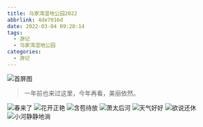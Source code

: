 ```yaml
---
title: 马家湾湿地公园2022
abbrlink: 4de7016d
date: 2022-03-04 09:28:14
tags:
  - 游记
  - 马家湾湿地公园
categories:
  - 游记
---
```


![首屏图](https://z1.ax1x.com/2023/12/11/piW1Y9J.jpg)

<!-- more -->

> 一年前也来过这里，今年再看，美丽依然。

![春来了](https://s11.ax1x.com/2024/02/24/pFUr1tf.jpg)
![花开正艳](https://z1.ax1x.com/2023/12/11/piW1t39.jpg)
![含苞待放](https://z1.ax1x.com/2023/12/11/piW1NcR.jpg)
![萧太后河](https://z1.ax1x.com/2023/12/11/piW1dnx.jpg)
![天气好好](https://s11.ax1x.com/2024/02/24/pFUDHwq.jpg)
![欲说还休](https://z1.ax1x.com/2023/12/11/piW1DAO.jpg)
![小河静静地淌](https://z1.ax1x.com/2023/12/11/piW169H.jpg)
